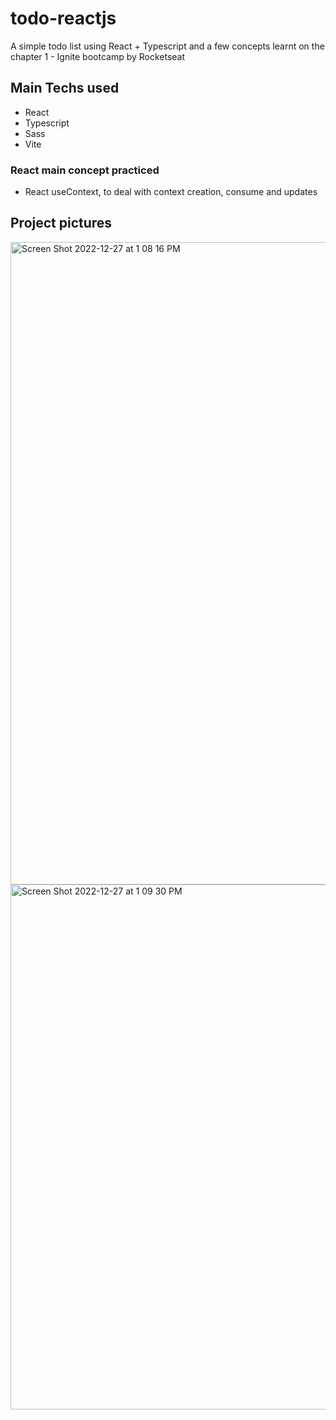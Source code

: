 # todo-reactjs
A simple todo list using React + Typescript and a few concepts learnt on the chapter 1 - Ignite bootcamp by Rocketseat

## Main Techs used

- React
- Typescript
- Sass
- Vite

### React main concept practiced

- React useContext, to deal with context creation, consume and updates

## Project pictures

<img width="1028" alt="Screen Shot 2022-12-27 at 1 08 16 PM" src="https://user-images.githubusercontent.com/45155140/209691956-b9f4b414-5c8a-41fb-9500-0ad0fb343373.png">
<img width="840" alt="Screen Shot 2022-12-27 at 1 09 30 PM" src="https://user-images.githubusercontent.com/45155140/209692109-7f7fae65-6d5d-4cce-9f64-8c32597225c8.png">
